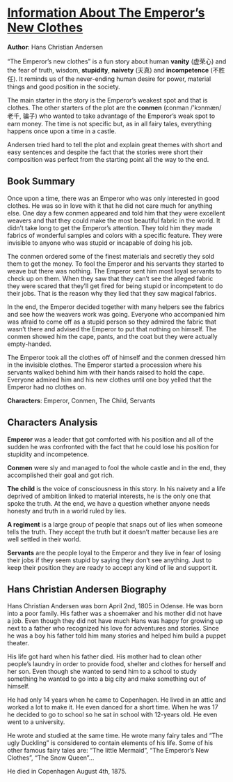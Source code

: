 # [Information About The Emperor’s New Clothes](https://www.bookreports.info/the-emperors-new-clothes-summary/)

**Author**: Hans Christian Andersen

“The Emperor’s new clothes” is a fun story about human **vanity** (虚荣心) and the fear of truth, wisdom, **stupidity**, **naivety** (天真) and **incompetence** (不胜任). It reminds us of the never-ending human desire for power, material things and good position in the society.

The main starter in the story is the Emperor’s weakest spot and that is clothes. The other starters of the plot are the **conmen** (conman /'kɔnmæn/老千, 骗子) who wanted to take advantage of the Emperor’s weak spot to earn money. The time is not specific but, as in all fairy tales, everything happens once upon a time in a castle.

Andersen tried hard to tell the plot and explain great themes with short and easy sentences and despite the fact that the stories were short their composition was perfect from the starting point all the way to the end.

## Book Summary

Once upon a time, there was an Emperor who was only interested in good clothes. He was so in love with it that he did not care much for anything else. One day a few conmen appeared and told him that they were excellent weavers and that they could make the most beautiful fabric in the world. It didn’t take long to get the Emperor’s attention. They told him they made fabrics of wonderful samples and colors with a specific feature. They were invisible to anyone who was stupid or incapable of doing his job.

The conmen ordered some of the finest materials and secretly they sold them to get the money. To fool the Emperor and his servants they started to weave but there was nothing. The Emperor sent him most loyal servants to check up on them. When they saw that they can’t see the alleged fabric they were scared that they’ll get fired for being stupid or incompetent to do their jobs. That is the reason why they lied that they saw magical fabrics.

In the end, the Emperor decided together with many helpers see the fabrics and see how the weavers work was going. Everyone who accompanied him was afraid to come off as a stupid person so they admired the fabric that wasn’t there and advised the Emperor to put that nothing on himself. The conmen showed him the cape, pants, and the coat but they were actually empty-handed.

The Emperor took all the clothes off of himself and the conmen dressed him in the invisible clothes. The Emperor started a procession where his servants walked behind him with their hands raised to hold the cape. Everyone admired him and his new clothes until one boy yelled that the Emperor had no clothes on.

**Characters**: Emperor, Conmen, The Child, Servants

## Characters Analysis

**Emperor** was a leader that got comforted with his position and all of the sudden he was confronted with the fact that he could lose his position for stupidity and incompetence.

**Conmen** were sly and managed to fool the whole castle and in the end, they accomplished their goal and got rich.

**The child** is the voice of consciousness in this story. In his naivety and a life deprived of ambition linked to material interests, he is the only one that spoke the truth. At the end, we have a question whether anyone needs honesty and truth in a world ruled by lies.

**A regiment** is a large group of people that snaps out of lies when someone tells the truth. They accept the truth but it doesn’t matter because lies are well settled in their world.

**Servants** are the people loyal to the Emperor and they live in fear of losing their jobs if they seem stupid by saying they don’t see anything. Just to keep their position they are ready to accept any kind of lie and support it.

## Hans Christian Andersen Biography

Hans Christian Andersen was born April 2nd, 1805 in Odense. He was born into a poor family. His father was a shoemaker and his mother did not have a job. Even though they did not have much Hans was happy for growing up next to a father who recognized his love for adventures and stories. Since he was a boy his father told him many stories and helped him build a puppet theater.

His life got hard when his father died. His mother had to clean other people’s laundry in order to provide food, shelter and clothes for herself and her son. Even though she wanted to send him to a school to study something he wanted to go into a big city and make something out of himself.

He had only 14 years when he came to Copenhagen. He lived in an attic and worked a lot to make it. He even danced for a short time. When he was 17 he decided to go to school so he sat in school with 12-years old. He even went to a university.

He wrote and studied at the same time. He wrote many fairy tales and “The ugly Duckling” is considered to contain elements of his life. Some of his other famous fairy tales are: “The little Mermaid”, “The Emperor’s New Clothes”, “The Snow Queen”…

He died in Copenhagen August 4th, 1875.
